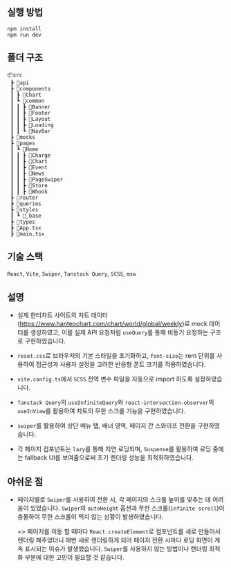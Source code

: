 ## 실행 방법

```
npm install
npm run dev
```

## 폴더 구조

```
📦src
 ┣ 📂api
 ┣ 📂components
 ┃ ┣ 📂Chart
 ┃ ┗ 📂common
 ┃ ┃ ┣ 📂Banner
 ┃ ┃ ┣ 📂Footer
 ┃ ┃ ┣ 📂Layout
 ┃ ┃ ┣ 📂Loading
 ┃ ┃ ┗ 📂NavBar
 ┣ 📂mocks
 ┣ 📂pages
 ┃ ┗ 📂Home
 ┃ ┃ ┣ 📂Charge
 ┃ ┃ ┣ 📂Chart
 ┃ ┃ ┣ 📂Event
 ┃ ┃ ┣ 📂News
 ┃ ┃ ┣ 📂PageSwiper
 ┃ ┃ ┣ 📂Store
 ┃ ┃ ┣ 📂Whook
 ┣ 📂router
 ┣ 📂queries
 ┣ 📂styles
 ┃ ┗ 📂_base
 ┣ 📂types
 ┣ 📜App.tsx
 ┣ 📜main.tsx
```

## 기술 스택

`React`, `Vite`, `Swiper`, `Tanstack Query`, `SCSS`, `msw`

## 설명

- 실제 한터차트 사이트의 차트 데이터(https://www.hanteochart.com/chart/world/global/weekly)로 mock 데이터를 생성하였고, 이를 실제 API 요청처럼 `useQuery`를 통해 비동기 요청하는 구조로 구현하였습니다.

- `reset.css`로 브라우저의 기본 스타일을 초기화하고, `font-size`는 rem 단위를 사용하여 접근성과 사용자 설정을 고려한 반응형 폰트 크기를 적용하였습니다.

- `vite.config.ts`에서 `SCSS` 전역 변수 파일을 자동으로 import 하도록 설정하였습니다.

- `Tanstack Query`의 `useInfiniteQuery`와 `react-intersection-observer`의 `useInView`를 활용하여 차트의 무한 스크롤 기능을 구현하였습니다.

- `swiper`를 활용하여 상단 메뉴 탭, 배너 영역, 페이지 간 스와이프 전환을 구현하였습니다.

- 각 페이지 컴포넌트는 `lazy`를 통해 지연 로딩되며, `Suspense`를 활용하여 로딩 중에는 fallback UI를 보여줌으로써 초기 렌더링 성능을 최적화하였습니다.

## 아쉬운 점

- 페이지별로 `Swiper`를 사용하여 전환 시, 각 페이지의 스크롤 높이를 맞추는 데 어려움이 있었습니다. `Swiper`의 `autoHeight` 옵션과 무한 스크롤(`infinite scroll`)이 충돌하여 무한 스크롤이 먹지 않는 상황이 발생하였습니다.

  => 페이지를 이동 할 때마다 `React.createElement`로 컴포넌트를 새로 만들어서 렌더링 해주었더니 매번 새로 렌더링하게 되어 페이지 전환 시마다 로딩 화면이 계속 표시되는 이슈가 발생했습니다. `Swiper`를 사용하지 않는 방법이나 렌더링 최적화 부분에 대한 고민이 필요할 것 같습니다.
